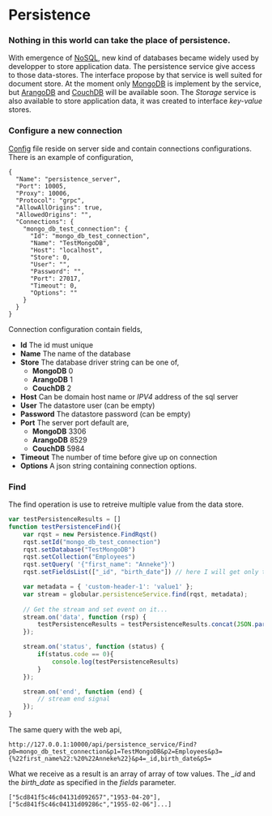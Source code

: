 # Persistence
### Nothing in this world can take the place of persistence. 
With emergence of [NoSQL](https://en.wikipedia.org/wiki/NoSQL), new kind of databases became widely used by developper to store application data. The persistence service give access to those data-stores. The interface propose by that service is well suited for document store. At the moment only [MongoDB](https://www.mongodb.com/) is implement by the service, but [ArangoDB](https://www.arangodb.com/) and [CouchDB](http://couchdb.apache.org/) will be available soon. The *Storage* service is also available to store application data, it was created to interface *key-value* stores.

### Configure a new connection
[Config](https://github.com/davecourtois/Globular/blob/master/persistence/persistence_server/config.json) file reside on server side and contain connections configurations. There is an example of configuration,
  ```
  {
    "Name": "persistence_server",
    "Port": 10005,
    "Proxy": 10006,
    "Protocol": "grpc",
    "AllowAllOrigins": true,
    "AllowedOrigins": "",
    "Connections": {
      "mongo_db_test_connection": {
        "Id": "mongo_db_test_connection",
        "Name": "TestMongoDB",
        "Host": "localhost",
        "Store": 0,
        "User": "",
        "Password": "",
        "Port": 27017,
        "Timeout": 0,
        "Options": ""
      }
    }
  }
  ```
Connection configuration contain fields,
* **Id** The id must unique
* **Name** The name of the database
* **Store** The database driver string can be one of,
    * **MongoDB** 0
    * **ArangoDB** 1
    * **CouchDB** 2
* **Host** Can be domain host name or *IPV4* address of the sql server
* **User** The datastore user (can be empty)
* **Password** The datastore password (can be empty)
* **Port** The server port default are,
    * **MongoDB** 3306
    * **ArangoDB** 8529
    * **CouchDB** 5984
* **Timeout** The number of time before give up on connection
* **Options** A json string containing connection options.

### Find
The find operation is use to retreive multiple value from the data store.
```javascript
var testPersistenceResults = []
function testPersistenceFind(){
    var rqst = new Persistence.FindRqst()
    rqst.setId("mongo_db_test_connection")
    rqst.setDatabase("TestMongoDB")
    rqst.setCollection("Employees")
    rqst.setQuery( '{"first_name": "Anneke"}')
    rqst.setFieldsList(["_id", "birth_date"]) // here I will get only the _id and the birth date.

    var metadata = { 'custom-header-1': 'value1' };
    var stream = globular.persistenceService.find(rqst, metadata);
    
    // Get the stream and set event on it...
    stream.on('data', function (rsp) {
        testPersistenceResults = testPersistenceResults.concat(JSON.parse(rsp.getJsonstr()))
    });

    stream.on('status', function (status) {
        if(status.code == 0){
            console.log(testPersistenceResults)
        }
    });

    stream.on('end', function (end) {
        // stream end signal
    });
}
```

The same query with the web api,
```http
http://127.0.0.1:10000/api/persistence_service/Find?p0=mongo_db_test_connection&p1=TestMongoDB&p2=Employees&p3={%22first_name%22:%20%22Anneke%22}&p4=_id,birth_date&p5=
```
What we receive as a result is an array of array of tow values. The *_id* and the *birth_date* as specified in the *fields* parameter.
```
["5cd841f5c46c04131d092657","1953-04-20"],["5cd841f5c46c04131d09286c","1955-02-06"]...]
```
